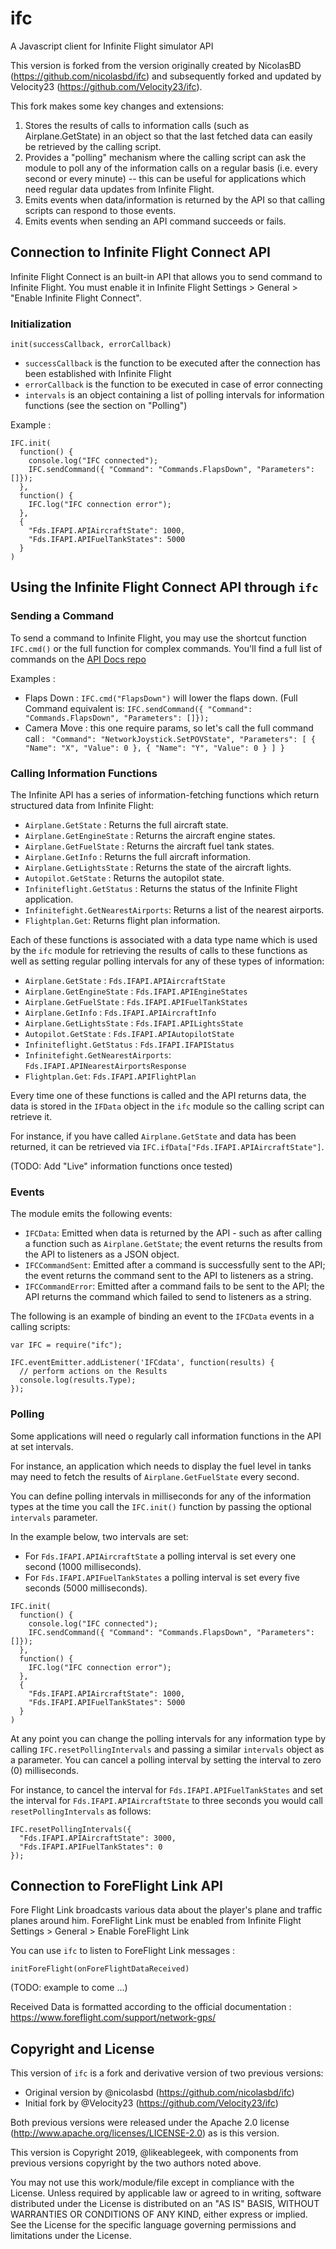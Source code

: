 # ifc

A Javascript client for Infinite Flight simulator API

This version is forked from the version originally created by NicolasBD (https://github.com/nicolasbd/ifc) and subsequently forked and updated by Velocity23 (https://github.com/Velocity23/ifc).

This fork makes some key changes and extensions:

1. Stores the results of calls to information calls (such as Airplane.GetState) in an object so that the last fetched data can easily be retrieved by the calling script.
2. Provides a "polling" mechanism where the calling script can ask the module to poll any of the information calls on a regular basis (i.e. every second or every minute) -- this can be useful for applications which need regular data updates from Infinite Flight.
3. Emits events when data/information is returned by the API so that calling scripts can respond to those events.
4. Emits events when sending an API command succeeds or fails.


## Connection to Infinite Flight Connect API

Infinite Flight Connect is an built-in API that allows you to send command to Infinite Flight. You must enable it in Infinite Flight Settings > General > "Enable Infinite Flight Connect".

### Initialization

`init(successCallback, errorCallback)`

* `successCallback` is the function to be executed after the connection has been established with Infinite Flight
* `errorCallback` is the function to be executed in case of error connecting
* `intervals` is an object containing a list of polling intervals for information functions (see the section on "Polling")

Example :

```
IFC.init(
  function() {
    console.log("IFC connected");
    IFC.sendCommand({ "Command": "Commands.FlapsDown", "Parameters": []});
  },
  function() {
    IFC.log("IFC connection error");
  },
  {
    "Fds.IFAPI.APIAircraftState": 1000,
    "Fds.IFAPI.APIFuelTankStates": 5000
  }
)
```

## Using the Infinite Flight Connect API through `ifc`


### Sending a Command

To send a command to Infinite Flight, you may use the shortcut function `IFC.cmd()` or the full function for complex commands. You'll find a full list of commands on the [API Docs repo](https://github.com/flyingdevelopmentstudio/infiniteflight-api)

Examples :
* Flaps Down : `IFC.cmd("FlapsDown")` will lower the flaps down. (Full Command equivalent is: `IFC.sendCommand({ "Command": "Commands.FlapsDown", "Parameters": []});`
* Camera Move : this one require params, so let's call the full command call : ` "Command": "NetworkJoystick.SetPOVState", "Parameters": [ { "Name": "X", "Value": 0 }, { "Name": "Y", "Value": 0 } ] }`


### Calling Information Functions

The Infinite API has a series of information-fetching functions which return structured data from Infinite Flight:

* `Airplane.GetState` : Returns the full aircraft state.
* `Airplane.GetEngineState` : Returns the aircraft engine states.
* `Airplane.GetFuelState` : Returns the aircraft fuel tank states.
* `Airplane.GetInfo` : Returns the full aircraft information.
* `Airplane.GetLightsState` : Returns the state of the aircraft lights.
* `Autopilot.GetState` : Returns the autopilot state.
* `Infiniteflight.GetStatus` : Returns the status of the Infinite Flight application.
* `Infinitefight.GetNearestAirports`: Returns a list of the nearest airports.
* `Flightplan.Get`: Returns flight plan information.

Each of these functions is associated with a data type name which is used by the `ifc` module for retrieving the results of calls to these functions as well as setting regular polling intervals for any of these types of information:

* `Airplane.GetState` : `Fds.IFAPI.APIAircraftState`
* `Airplane.GetEngineState` : `Fds.IFAPI.APIEngineStates`
* `Airplane.GetFuelState` : `Fds.IFAPI.APIFuelTankStates`
* `Airplane.GetInfo` : `Fds.IFAPI.APIAircraftInfo`
* `Airplane.GetLightsState` : `Fds.IFAPI.APILightsState`
* `Autopilot.GetState` : `Fds.IFAPI.APIAutopilotState`
* `Infiniteflight.GetStatus` : `Fds.IFAPI.IFAPIStatus`
* `Infinitefight.GetNearestAirports`: `Fds.IFAPI.APINearestAirportsResponse`
* `Flightplan.Get`: `Fds.IFAPI.APIFlightPlan`

Every time one of these functions is called and the API returns data, the data is stored in the `IFData` object in the `ifc` module so the calling script can retrieve it.

For instance, if you have called `Airplane.GetState` and data has been returned, it can be retrieved via `IFC.ifData["Fds.IFAPI.APIAircraftState"]`.

(TODO: Add "Live" information functions once tested)


### Events

The module emits the following events:

* `IFCData`: Emitted when data is returned by the API - such as after calling a function such as `Airplane.GetState`; the event returns the results from the API to listeners as a JSON object.
* `IFCCommandSent`: Emitted after a command is successfully sent to the API; the event returns the command sent to the API to listeners as a string.
* `IFCCommandError`: Emitted after a command fails to be sent to the API; the API returns the command which failed to send to listeners as a string.

The following is an example of binding an event to the `IFCData` events in a calling scripts:

```
var IFC = require("ifc");

IFC.eventEmitter.addListener('IFCdata', function(results) {
  // perform actions on the Results
  console.log(results.Type);
});
```

### Polling

Some applications will need o regularly call information functions in the API at set intervals.

For instance, an application which needs to display the fuel level in tanks may need to fetch the results of `Airplane.GetFuelState` every second.

You can define polling intervals in milliseconds for any of the information types at the time you call the `IFC.init()` function by passing the optional `intervals` parameter.

In the example below, two intervals are set:

* For `Fds.IFAPI.APIAircraftState` a polling interval is set every one second (1000 milliseconds).
* For `Fds.IFAPI.APIFuelTankStates` a polling interval is set every five seconds (5000 milliseconds).

```
IFC.init(
  function() {
    console.log("IFC connected");
    IFC.sendCommand({ "Command": "Commands.FlapsDown", "Parameters": []});
  },
  function() {
    IFC.log("IFC connection error");
  },
  {
    "Fds.IFAPI.APIAircraftState": 1000,
    "Fds.IFAPI.APIFuelTankStates": 5000
  }
)
```

At any point you can change the polling intervals for any information type by calling `IFC.resetPollingIntervals` and passing a similar `intervals` object as a parameter. You can cancel a polling interval by setting the interval to zero (0) milliseconds.

For instance, to cancel the interval for `Fds.IFAPI.APIFuelTankStates` and set the interval for `Fds.IFAPI.APIAircraftState` to three seconds you would call `resetPollingIntervals` as follows:

```
IFC.resetPollingIntervals({
  "Fds.IFAPI.APIAircraftState": 3000,
  "Fds.IFAPI.APIFuelTankStates": 0  
});
```


## Connection to ForeFlight Link API

Fore Flight Link broadcasts various data about the player's plane and traffic planes around him. ForeFlight Link must be enabled from Infinite Flight Settings > General > Enable ForeFlight Link

You can use `ifc` to listen to ForeFlight Link messages :

`initForeFlight(onForeFlightDataReceived)`

(TODO: example to come ...)

Received Data is formatted according to the official documentation : https://www.foreflight.com/support/network-gps/


## Copyright and License

This version of `ifc` is a fork and derivative version of two previous versions:

- Original version by @nicolasbd (https://github.com/nicolasbd/ifc)
- Initial fork by @Velocity23 (https://github.com/Velocity23/ifc)

Both previous versions were released under the Apache 2.0 license (http://www.apache.org/licenses/LICENSE-2.0) as is this version.

This version is Copyright 2019, @likeablegeek, with components from previous versions copyright by the two authors noted above.

You may not use this work/module/file except in compliance with the License. Unless required by applicable law or agreed to in writing, software distributed under the License is distributed on an "AS IS" BASIS, WITHOUT WARRANTIES OR CONDITIONS OF ANY KIND, either express or implied. See the License for the specific language governing permissions and limitations under the License.
